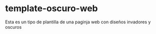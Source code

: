# template-oscuro-web
Esta es un tipo de plantilla de una paginja web con diseños invadores y oscuros
